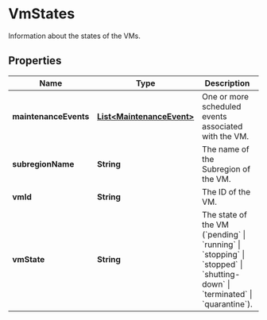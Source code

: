 

# VmStates

Information about the states of the VMs.

## Properties

| Name | Type | Description | Notes |
|------------ | ------------- | ------------- | -------------|
|**maintenanceEvents** | [**List&lt;MaintenanceEvent&gt;**](MaintenanceEvent.md) | One or more scheduled events associated with the VM. |  [optional] |
|**subregionName** | **String** | The name of the Subregion of the VM. |  [optional] |
|**vmId** | **String** | The ID of the VM. |  [optional] |
|**vmState** | **String** | The state of the VM (&#x60;pending&#x60; \\| &#x60;running&#x60; \\| &#x60;stopping&#x60; \\| &#x60;stopped&#x60; \\| &#x60;shutting-down&#x60; \\| &#x60;terminated&#x60; \\| &#x60;quarantine&#x60;). |  [optional] |



